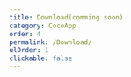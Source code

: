 ```yaml
---
title: Download(comming soon)
category: CocoApp
order: 4
permalink: /Download/
ulOrder: 1
clickable: false
---
```

